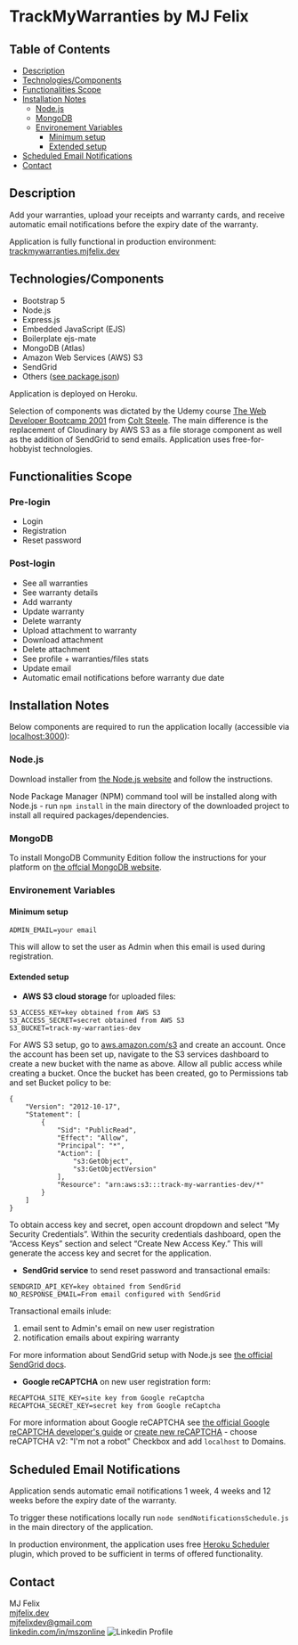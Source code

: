 # TrackMyWarranties by MJ Felix

## Table of Contents

  - [Description](#description)
  - [Technologies/Components](#technologiescomponents)
  - [Functionalities Scope](#functionalities-scope)
  - [Installation Notes](#installation-notes)
    - [Node.js](#nodejs)
    - [MongoDB](#mongodb)
    - [Environement Variables](#environement-variables)
      - [Minimum setup](#minimum-setup)
      - [Extended setup](#extended-setup)
  - [Scheduled Email Notifications](#scheduled-email-notifications)
  - [Contact](#contact)

## Description

Add your warranties, upload your receipts and warranty cards, and receive automatic email notifications before the expiry date of the warranty.

Application is fully functional in production environment: [trackmywarranties.mjfelix.dev](https://trackmywarranties.mjfelix.dev)

## Technologies/Components

 - Bootstrap 5
 - Node.js
 - Express.js
 - Embedded JavaScript (EJS)
 - Boilerplate ejs-mate
 - MongoDB (Atlas)
 - Amazon Web Services (AWS) S3
 - SendGrid
 - Others ([see package.json](https://github.com/mj-felix/track-my-warranties/blob/main/package.json))

Application is deployed on Heroku.

Selection of components was dictated by the Udemy course [The Web Developer Bootcamp 2001](https://www.udemy.com/course/the-web-developer-bootcamp/) from [Colt Steele](https://www.youtube.com/channel/UCrqAGUPPMOdo0jfQ6grikZw). The main difference is the replacement of Cloudinary by AWS S3 as a file storage component as well as the addition of SendGrid to send emails. Application uses free-for-hobbyist technologies.

## Functionalities Scope

### Pre-login

- Login
- Registration
- Reset password

### Post-login

- See all warranties
- See warranty details
- Add warranty
- Update warranty
- Delete warranty
- Upload attachment to warranty
- Download attachment
- Delete attachment
- See profile + warranties/files stats
- Update email
- Automatic email notifications before warranty due date

## Installation Notes

Below components are required to run the application locally (accessible via [localhost:3000](http://localhost:3000/)):

### Node.js

Download installer from [the Node.js website](https://nodejs.org/en/download/) and follow the instructions.

Node Package Manager (NPM) command tool will be installed along with Node.js - run `npm install` in the main directory of the downloaded project to install all required packages/dependencies.

### MongoDB

To install MongoDB Community Edition follow the instructions for your platform on [the offcial MongoDB website](https://docs.mongodb.com/manual/administration/install-community/).

### Environement Variables

#### Minimum setup
```
ADMIN_EMAIL=your email
```
This will allow to set the user as Admin when this email is used during registration.

#### Extended setup

- **AWS S3 cloud storage** for uploaded files:
```
S3_ACCESS_KEY=key obtained from AWS S3
S3_ACCESS_SECRET=secret obtained from AWS S3
S3_BUCKET=track-my-warranties-dev
```
For AWS S3 setup, go to [aws.amazon.com/s3](https://aws.amazon.com/s3/) and create an account. Once the account has been set up, navigate to the S3 services dashboard to create a new bucket with the name as above. Allow all public access while creating a bucket. Once the bucket has been created, go to Permissions tab and set Bucket policy to be:

    {
        "Version": "2012-10-17",
        "Statement": [
            {
                "Sid": "PublicRead",
                "Effect": "Allow",
                "Principal": "*",
                "Action": [
                    "s3:GetObject",
                    "s3:GetObjectVersion"
                ],
                "Resource": "arn:aws:s3:::track-my-warranties-dev/*"
            }
        ]
    }

To obtain access key and secret, open account dropdown and select “My Security Credentials”. Within the security credentials dashboard, open the “Access Keys” section and select “Create New Access Key.” This will generate the access key and secret for the application.

- **SendGrid service** to send reset password and transactional emails:
```
SENDGRID_API_KEY=key obtained from SendGrid
NO_RESPONSE_EMAIL=From email configured with SendGrid
```
Transactional emails inlude:
1. email sent to Admin's email on new user registration
2. notification emails about expiring warranty

For more information about SendGrid setup with Node.js see [the official SendGrid docs](https://sendgrid.com/docs/for-developers/sending-email/quickstart-nodejs/).

- **Google reCAPTCHA** on new user registration form:
```
RECAPTCHA_SITE_KEY=site key from Google reCaptcha
RECAPTCHA_SECRET_KEY=secret key from Google reCaptcha
```
For more information about Google reCAPTCHA see [the official Google reCAPTCHA developer's guide](https://developers.google.com/recaptcha/intro) or [create new reCAPTCHA](https://www.google.com/recaptcha/admin/create) - choose reCAPTCHA v2: "I'm not a robot" Checkbox and add `localhost` to Domains.

## Scheduled Email Notifications

Application sends automatic email notifications 1 week, 4 weeks and 12 weeks before the expiry date of the warranty.

To trigger these notifications locally run `node sendNotificationsSchedule.js` in the main directory of the application. 

In production environment, the application uses free [Heroku Scheduler](https://devcenter.heroku.com/articles/scheduler) plugin, which proved to be sufficient in terms of offered functionality.
 
## Contact

MJ Felix<br>
[mjfelix.dev](https://mjfelix.dev)<br>
mjfelixdev@gmail.com<br>
[linkedin.com/in/mszonline](https://www.linkedin.com/in/mjfelix/) ![Linkedin Profile](https://i.stack.imgur.com/gVE0j.png)

